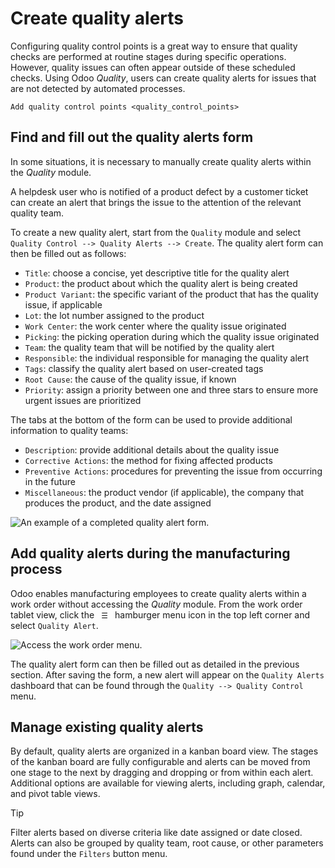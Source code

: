 # Create quality alerts

Configuring quality control points is a great way to ensure that quality
checks are performed at routine stages during specific operations.
However, quality issues can often appear outside of these scheduled
checks. Using Odoo *Quality*, users can create quality alerts for issues
that are not detected by automated processes.

<div class="seealso">

`Add quality control points <quality_control_points>`

</div>

## Find and fill out the quality alerts form

In some situations, it is necessary to manually create quality alerts
within the *Quality* module.

<div class="example">

A helpdesk user who is notified of a product defect by a customer ticket
can create an alert that brings the issue to the attention of the
relevant quality team.

</div>

To create a new quality alert, start from the `Quality` module and
select `Quality Control --> Quality Alerts --> Create`. The quality
alert form can then be filled out as follows:

  - `Title`: choose a concise, yet descriptive title for the quality
    alert
  - `Product`: the product about which the quality alert is being
    created
  - `Product Variant`: the specific variant of the product that has the
    quality issue, if applicable
  - `Lot`: the lot number assigned to the product
  - `Work Center`: the work center where the quality issue originated
  - `Picking`: the picking operation during which the quality issue
    originated
  - `Team`: the quality team that will be notified by the quality alert
  - `Responsible`: the individual responsible for managing the quality
    alert
  - `Tags`: classify the quality alert based on user-created tags
  - `Root Cause`: the cause of the quality issue, if known
  - `Priority`: assign a priority between one and three stars to ensure
    more urgent issues are prioritized

The tabs at the bottom of the form can be used to provide additional
information to quality teams:

  - `Description`: provide additional details about the quality issue
  - `Corrective Actions`: the method for fixing affected products
  - `Preventive Actions`: procedures for preventing the issue from
    occurring in the future
  - `Miscellaneous`: the product vendor (if applicable), the company
    that produces the product, and the date assigned

![An example of a completed quality alert
form.](quality_alerts/quality-alert-form.png)

## Add quality alerts during the manufacturing process

Odoo enables manufacturing employees to create quality alerts within a
work order without accessing the *Quality* module. From the work order
tablet view, click the `  ☰  ` hamburger menu icon in the top left
corner and select `Quality Alert`.

![Access the work order
menu.](quality_alerts/work-order-tablet-view-menu-button.png)

The quality alert form can then be filled out as detailed in the
previous section. After saving the form, a new alert will appear on the
`Quality Alerts` dashboard that can be found through the `Quality -->
Quality Control` menu.

## Manage existing quality alerts

By default, quality alerts are organized in a kanban board view. The
stages of the kanban board are fully configurable and alerts can be
moved from one stage to the next by dragging and dropping or from within
each alert. Additional options are available for viewing alerts,
including graph, calendar, and pivot table views.

<div class="tip">

<div class="title">

Tip

</div>

Filter alerts based on diverse criteria like date assigned or date
closed. Alerts can also be grouped by quality team, root cause, or other
parameters found under the `Filters` button menu.

</div>
